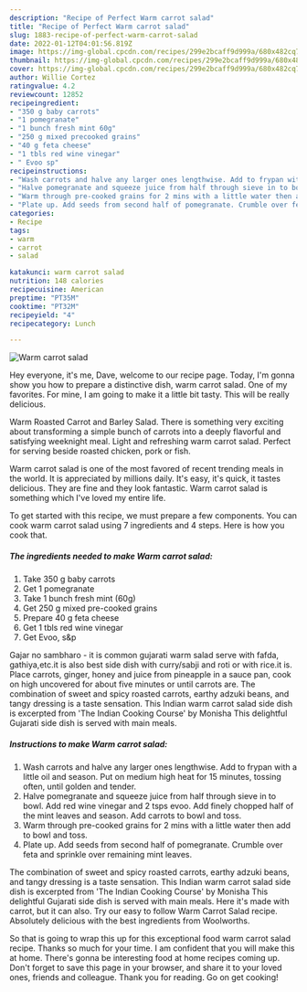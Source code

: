 ```yaml
---
description: "Recipe of Perfect Warm carrot salad"
title: "Recipe of Perfect Warm carrot salad"
slug: 1883-recipe-of-perfect-warm-carrot-salad
date: 2022-01-12T04:01:56.819Z
image: https://img-global.cpcdn.com/recipes/299e2bcaff9d999a/680x482cq70/warm-carrot-salad-recipe-main-photo.jpg
thumbnail: https://img-global.cpcdn.com/recipes/299e2bcaff9d999a/680x482cq70/warm-carrot-salad-recipe-main-photo.jpg
cover: https://img-global.cpcdn.com/recipes/299e2bcaff9d999a/680x482cq70/warm-carrot-salad-recipe-main-photo.jpg
author: Willie Cortez
ratingvalue: 4.2
reviewcount: 12852
recipeingredient:
- "350 g baby carrots"
- "1 pomegranate"
- "1 bunch fresh mint 60g"
- "250 g mixed precooked grains"
- "40 g feta cheese"
- "1 tbls red wine vinegar"
- " Evoo sp"
recipeinstructions:
- "Wash carrots and halve any larger ones lengthwise. Add to frypan with a little oil and season. Put on medium high heat for 15 minutes, tossing often, until golden and tender."
- "Halve pomegranate and squeeze juice from half through sieve in to bowl. Add red wine vinegar and 2 tsps evoo. Add finely chopped half of the mint leaves and season. Add carrots to bowl and toss."
- "Warm through pre-cooked grains for 2 mins with a little water then add to bowl and toss."
- "Plate up. Add seeds from second half of pomegranate. Crumble over feta and sprinkle over remaining mint leaves."
categories:
- Recipe
tags:
- warm
- carrot
- salad

katakunci: warm carrot salad 
nutrition: 148 calories
recipecuisine: American
preptime: "PT35M"
cooktime: "PT32M"
recipeyield: "4"
recipecategory: Lunch

---
```



![Warm carrot salad](https://img-global.cpcdn.com/recipes/299e2bcaff9d999a/680x482cq70/warm-carrot-salad-recipe-main-photo.jpg)

Hey everyone, it's me, Dave, welcome to our recipe page. Today, I'm gonna show you how to prepare a distinctive dish, warm carrot salad. One of my favorites. For mine, I am going to make it a little bit tasty. This will be really delicious.

Warm Roasted Carrot and Barley Salad. There is something very exciting about transforming a simple bunch of carrots into a deeply flavorful and satisfying weeknight meal. Light and refreshing warm carrot salad. Perfect for serving beside roasted chicken, pork or fish.

Warm carrot salad is one of the most favored of recent trending meals in the world. It is appreciated by millions daily. It's easy, it's quick, it tastes delicious. They are fine and they look fantastic. Warm carrot salad is something which I've loved my entire life.


To get started with this recipe, we must prepare a few components. You can cook warm carrot salad using 7 ingredients and 4 steps. Here is how you cook that.

<!--inarticleads1-->

##### The ingredients needed to make Warm carrot salad:

1. Take 350 g baby carrots
1. Get 1 pomegranate
1. Take 1 bunch fresh mint (60g)
1. Get 250 g mixed pre-cooked grains
1. Prepare 40 g feta cheese
1. Get 1 tbls red wine vinegar
1. Get  Evoo, s&amp;p


Gajar no sambharo - it is common gujarati warm salad serve with fafda, gathiya,etc.it is also best side dish with curry/sabji and roti or with rice.it is. Place carrots, ginger, honey and juice from pineapple in a sauce pan, cook on high uncovered for about five minutes or until carrots are. The combination of sweet and spicy roasted carrots, earthy adzuki beans, and tangy dressing is a taste sensation. This Indian warm carrot salad side dish is excerpted from &#39;The Indian Cooking Course&#39; by Monisha This delightful Gujarati side dish is served with main meals. 

<!--inarticleads2-->

##### Instructions to make Warm carrot salad:

1. Wash carrots and halve any larger ones lengthwise. Add to frypan with a little oil and season. Put on medium high heat for 15 minutes, tossing often, until golden and tender.
1. Halve pomegranate and squeeze juice from half through sieve in to bowl. Add red wine vinegar and 2 tsps evoo. Add finely chopped half of the mint leaves and season. Add carrots to bowl and toss.
1. Warm through pre-cooked grains for 2 mins with a little water then add to bowl and toss.
1. Plate up. Add seeds from second half of pomegranate. Crumble over feta and sprinkle over remaining mint leaves.


The combination of sweet and spicy roasted carrots, earthy adzuki beans, and tangy dressing is a taste sensation. This Indian warm carrot salad side dish is excerpted from &#39;The Indian Cooking Course&#39; by Monisha This delightful Gujarati side dish is served with main meals. Here it&#39;s made with carrot, but it can also. Try our easy to follow Warm Carrot Salad recipe. Absolutely delicious with the best ingredients from Woolworths. 

So that is going to wrap this up for this exceptional food warm carrot salad recipe. Thanks so much for your time. I am confident that you will make this at home. There's gonna be interesting food at home recipes coming up. Don't forget to save this page in your browser, and share it to your loved ones, friends and colleague. Thank you for reading. Go on get cooking!
